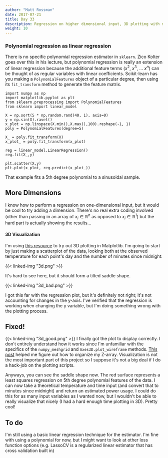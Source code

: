 ```yaml
---
author: "Matt Rossman"
date: 2017-07-21
title: Day 33
description: Regression on higher dimensional input, 3D plotting with mplot3d
weight: 10
---
```


### Polynomial regression as linear regression
There is no specific polynomial regression estimator in `sklearn`. Zico Kolter goes over this in his lecture, but polynomial regression is really an extension of linear regression because the additional feature terms ($x^2$, $x^3$, ... $x^n$) can be thought of as regular variables with linear coefficients. Scikit-learn has you making a `PolynomialFeatures` object of a particular degree, then using its `fit_transform` method to generate the feature matrix.

	import numpy as np
	import matplotlib.pyplot as plt
	from sklearn.preprocessing import PolynomialFeatures
	from sklearn import linear_model

	X = np.sort(5 * np.random.rand(40, 1), axis=0)
	y = np.sin(X).ravel()
	x_plot = np.linspace(X.min(),X.max(),100).reshape(-1, 1)
	poly = PolynomialFeatures(degree=5)

	X_ = poly.fit_transform(X)
	x_plot_ = poly.fit_transform(x_plot)

	reg = linear_model.LinearRegression()
	reg.fit(X_,y)

	plt.scatter(X,y)
	plt.plot(x_plot, reg.predict(x_plot_))

That example fits a 5th degree polynomial to a sinusoidal sample.

## More Dimensions
I know how to perform a regression on one-dimensional input, but it would be cool to try adding a dimension. There's no real extra coding involved (other than passing in an array of $x_i \in \mathbb{R}^n$ as opposed to $x_i \in \mathbb{R}^1$) but the hard part is actually showing the results...

#### 3D Visualization
I'm using [this resource](https://matplotlib.org/mpl_toolkits/mplot3d/tutorial.html) to try out 3D plotting in Matplotlib. I'm going to start by just making a scatterplot of the data, looking both at the observed temperature for each point's day and the number of minutes since midnight:

{{< linked-img "3d.png" >}}

It's hard to see here, but it should form a tilted saddle shape.

{{< linked-img "3d_bad.png" >}}

I got this far with the regression plot, but it's definitely not right; it's not accounting for changes in the y-axis. I've verified that the regression is working when changing the y variable, but I'm doing something wrong with the plotting process.

## Fixed!
{{< linked-img "3d_good.png" >}}
I finally got the plot to display correctly. I don't entirely understand how it works since I'm unfamiliar with the specifics of the `numpy_meshgrid` and `Axes3D.plot_wireframe` methods. [This post](https://stackoverflow.com/a/9153138) helped me figure out how to organize my Z-array. Visualization is not the most important part of this project so I suppose it's not a big deal if I do a hack-job on the plotting scripts.

Anyways, you can see the saddle shape now. The red surface represents a least squares regression on 5th degree polynomial features of the data. I can now take a theoretical temperature and time input (and convert that to minutes since midnight) and return an estimated power usage. I could do this for as many input variables as I wanted now, but I wouldn't be able to really visualize that nicely (I had a hard enough time plotting in 3D). Pretty cool!

## To do
I'm still using a basic linear regression technique for the estimator. I'm fine with using a polynomial for now, but I might want to look at other loss function options (e.g. LassoCV is a regularized linear estimator that has cross validation built in)
